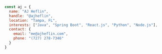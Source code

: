 ```js
const aj = {
  name: "AJ Heflin",
  handle: "@ajheflin",
  location: "Tampa, FL",
  interests: ["Java", "Spring Boot", "React.js", "Python", "Node.js"],
  contact: {
    email: "me@ajheflin.com",
    phone: "(727) 278-7346"
  }
}
```

<!---
ajheflin/ajheflin is a ✨ special ✨ repository because its `README.md` (this file) appears on your GitHub profile.
You can click the Preview link to take a look at your changes.
--->
